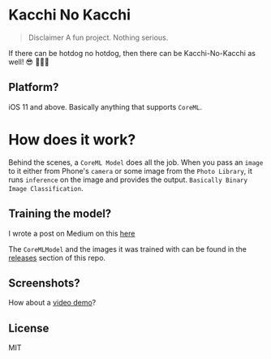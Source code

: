 # Kacchi No Kacchi
> Disclaimer A fun project. Nothing serious.

If there can be hotdog no hotdog, then there can be Kacchi-No-Kacchi as well! 😎 👨🏾‍💻

## Platform?
iOS 11 and above. Basically anything that supports `CoreML`.

# How does it work?
Behind the scenes, a `CoreML Model` does all the job. When you pass an `image` to it either from Phone's `camera` or some image from the `Photo Library`, it runs `inference` on the image and provides the output. `Basically Binary Image Classification`.

## Training the model?
I wrote a post on Medium on this [here](http://bit.ly/2ERKQdX)

The `CoreMLModel` and the images it was trained with can be found in the [releases](https://github.com/ShawonAshraf/Kacchi-No-Kacchi/releases) section of this repo.

## Screenshots? 
How about a [video demo](https://youtu.be/UfWQkiBJ0vw)?

## License
MIT

